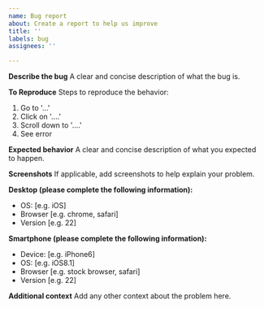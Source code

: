 ```yaml
---
name: Bug report
about: Create a report to help us improve
title: ''
labels: bug
assignees: ''

---
```


<!-- ⚠️©️ Please don't include copyrighted ZIP files, unless we have the owners' permission to publish them at https://github.com/zip-rs/zip2/tree/master/tests/data under the MIT License.
ZIP files in your bug report will be used in tests to ensure that bugs aren't reintroduced once fixed. These tests will break if a copyright complaint forces GitHub to remove a file. -->

**Describe the bug**
A clear and concise description of what the bug is.

**To Reproduce**
Steps to reproduce the behavior:
1. Go to '...'
2. Click on '....'
3. Scroll down to '....'
4. See error

**Expected behavior**
A clear and concise description of what you expected to happen.

**Screenshots**
If applicable, add screenshots to help explain your problem.

**Desktop (please complete the following information):**
 - OS: [e.g. iOS]
 - Browser [e.g. chrome, safari]
 - Version [e.g. 22]

**Smartphone (please complete the following information):**
 - Device: [e.g. iPhone6]
 - OS: [e.g. iOS8.1]
 - Browser [e.g. stock browser, safari]
 - Version [e.g. 22]

**Additional context**
Add any other context about the problem here.
